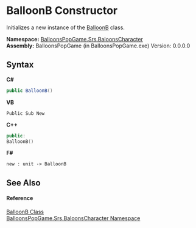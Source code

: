 # BalloonB Constructor 
 

Initializes a new instance of the <a href="11e06797-6123-2128-cb55-2f7c8181816b">BalloonB</a> class.

**Namespace:**&nbsp;<a href="2ce275d7-e3b7-787c-a4f8-8792ae02ea73">BalloonsPopGame.Srs.BaloonsCharacter</a><br />**Assembly:**&nbsp;BalloonsPopGame (in BalloonsPopGame.exe) Version: 0.0.0.0

## Syntax

**C#**<br />
``` C#
public BalloonB()
```

**VB**<br />
``` VB
Public Sub New
```

**C++**<br />
``` C++
public:
BalloonB()
```

**F#**<br />
``` F#
new : unit -> BalloonB
```


## See Also


#### Reference
<a href="11e06797-6123-2128-cb55-2f7c8181816b">BalloonB Class</a><br /><a href="2ce275d7-e3b7-787c-a4f8-8792ae02ea73">BalloonsPopGame.Srs.BaloonsCharacter Namespace</a><br />